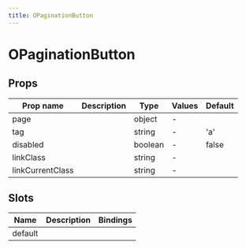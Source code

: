 ```yaml
---
title: OPaginationButton
---
```


# OPaginationButton

## Props

| Prop name        | Description | Type    | Values | Default |
| ---------------- | ----------- | ------- | ------ | ------- |
| page             |             | object  | -      |         |
| tag              |             | string  | -      | 'a'     |
| disabled         |             | boolean | -      | false   |
| linkClass        |             | string  | -      |         |
| linkCurrentClass |             | string  | -      |         |

## Slots

| Name    | Description | Bindings |
| ------- | ----------- | -------- |
| default |             |          |
